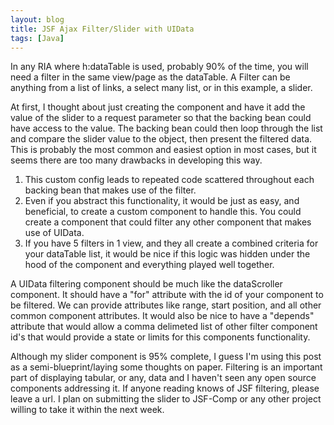 ```yaml
---
layout: blog
title: JSF Ajax Filter/Slider with UIData
tags: [Java]
---
```


<p>In any RIA where h:dataTable is used, probably 90% of the time, you will need a filter in the same view/page as the dataTable. A Filter can be anything from a list of links, a select many list, or in this example, a slider.</p> 

<p>At first, I thought about just creating the component and have it add the value of the slider to a request parameter so that the backing bean could have access to the value. The backing bean could then loop through the list and compare the slider value to the object, then present the filtered data. This is probably the most common and easiest option in most cases, but it seems there are too many drawbacks in developing this way.</p> 

<ol> 
<li>This custom config leads to repeated code scattered throughout each backing bean that makes use of the filter.</li> 
<li>Even if you abstract this functionality, it would be just as easy, and beneficial, to create a custom component to handle this. You could create a component that could filter any other component that makes use of UIData.</li> 
<li>If you have 5 filters in 1 view, and they all create a combined criteria for your dataTable list, it would be nice if this logic was hidden under the hood of the component and everything played well together.</li> 
</ol> 

<p>A UIData filtering component should be much like the dataScroller component. It should have a "for" attribute with the id of your component to be filtered. We can provide attributes like range, start position, and all other common component attributes. It would also be nice to have a "depends" attribute that would allow a comma delimeted list of other filter component id's that would provide a state or limits for this components functionality.</p> 

<p>Although my slider component is 95% complete, I guess I'm using this post as a semi-blueprint/laying some thoughts on paper. Filtering is an important part of displaying tabular, or any, data and I haven't seen any open source components addressing it. If anyone reading knows of JSF filtering, please leave a url. I plan on submitting the slider to JSF-Comp or any other project willing to take it within the next week.</p>
